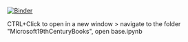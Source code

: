 [![Binder](https://mybinder.org/badge_logo.svg)](https://mybinder.org/v2/gh/BL-Labs/Jupyter-notebooks-projects-using-BL-Sources/master)

CTRL+Click to open in a new window > navigate to the folder "Microsoft19thCenturyBooks", open base.ipynb

